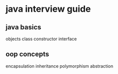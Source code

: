 # java interview guide

## java basics

objects
class
constructor
interface

## oop concepts

encapsulation
inheritance
polymorphism
abstraction
